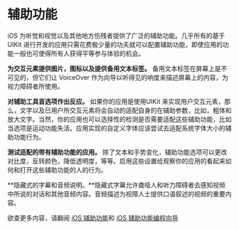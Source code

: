 
# 辅助功能

iOS 为听觉和视觉以及其他地方伤残者提供了广泛的辅助功能。几乎所有的基于 UIKit 进行开发的应用只需花费极少量的功夫就可以配置辅助功能，即使应用的功能一般也可使得所有人获得平等参与体验的机会。

**为交互元素提供图片，图标以及提供备用文本标签。** 备用文本标签在屏幕上是不可见的，但它们让 VoiceOver 作为向导以听得见的响度来描述屏幕上的内容，为视力障碍者所使用。

**对辅助工具首选项作出反应。** 如果你的应用是使用UIKit 来实现用户交互元素，那么，文字以及已用户所交互元素将会自动的适配自身的在辅助参数，比如，粗体和放大文字。当然，你的应用也可以选择性的检测是否需要适配这些辅助功能，比如当选项是运动功能失活。应用实现的自定义字体应该尝试去适配系统字体大小的辅助功能行为。

**测试适配的带有辅助功能的应用。** 除了文本和手势变化，辅助功能选项可以更改对比度，反转颜色，降低透明度，等等。启用这些设置给观察你的应用的看起来如何和打开这些辅助功能的人的行为。


**隐藏式的字幕和音频说明。**隐藏式字幕允许聋哑人和听力障碍者去感知视频中所说的对话和其他音频内容。音频描述为视障人士提供口语叙述的视频的重要内容。

欲查更多内容，请翻阅 [iOS 辅助功能](http://www.apple.com/accessibility/iphone/)和 [iOS 辅助功能编程向导](https://developer.apple.com/library/content/documentation/UserExperience/Conceptual/iPhoneAccessibility/Introduction/Introduction.html)